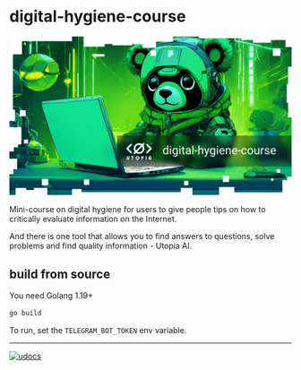 # digital-hygiene-course

![udocs](frame.png)

Mini-course on digital hygiene for users to give people tips on how to critically evaluate information on the Internet.

And there is one tool that allows you to find answers to questions, solve problems and find quality information - Utopia AI.

## build from source

You need Golang 1.19+

```bash
go build
```

To run, set the `TELEGRAM_BOT_TOKEN` env variable.

---

[![udocs](https://github.com/Sagleft/ures/blob/master/udocs-btn.png?raw=true)](https://udocs.gitbook.io/utopia-api/)
